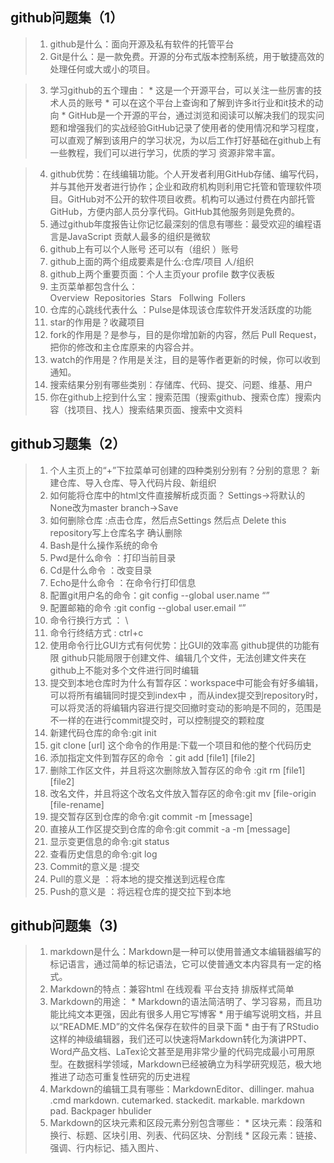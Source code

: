 ## github问题集（1）
>1. github是什么：面向开源及私有软件的托管平台
>2. Git是什么：是一款免费。开源的分布式版本控制系统，用于敏捷高效的处理任何或大或小的项目。

>3. 学习github的五个理由：
    * 这是一个开源平台，可以关注一些厉害的技术人员的账号
    * 可以在这个平台上查询和了解到许多it行业和it技术的动向
    * GitHub是一个开源的平台，通过浏览和阅读可以解决我们的现实问题和增强我们的实战经验GitHub记录了使用者的使用情况和学习程度，可以直观了解到该用户的学习状况，为以后工作打好基础在github上有一些教程，我们可以进行学习，优质的学习 资源非常丰富。

>4. github优势：在线编辑功能。个人开发者利用GitHub存储、编写代码，并与其他开发者进行协作；企业和政府机构则利用它托管和管理软件项目。GitHub对不公开的软件项目收费。机构可以通过付费在内部托管GitHub，方便内部人员分享代码。GitHub其他服务则是免费的。
>5. 通过github年度报告让你记忆最深刻的信息有哪些：最受欢迎的编程语言是JavaScript 贡献人最多的组织是微软
>6. github上有可以个人账号 还可以有（组织 ）账号
>7. github上面的两个组成要素是什么:仓库/项目 人/组织
>8. github上两个重要页面：个人主页your profile  数字仪表板
>9. 主页菜单都包含什么：Overview  Repositories  Stars   Follwing  Follers     
>10. 仓库的心跳线代表什么  ：Pulse是体现该仓库软件开发活跃度的功能 
>11. star的作用是？收藏项目
>12. fork的作用是？是参与，目的是你增加新的内容，然后 Pull Request，把你的修改和主仓库原来的内容合并。
>13. watch的作用是？作用是关注，目的是等作者更新的时候，你可以收到通知。
>14. 搜索结果分别有哪些类别：存储库、代码、提交、问题、维基、用户
>15. 你在github上挖到什么宝：搜索范围（搜索github、搜索仓库）搜索内容（找项目、找人）搜索结果页面、搜索中文资料

## github习题集（2）
>1. 个人主页上的“+”下拉菜单可创建的四种类别分别有？分别的意思？
新建仓库、导入仓库、导入代码片段、新组织
>2. 如何能将仓库中的html文件直接解析成页面？
Settings->将默认的None改为master branch->Save
>3. 如何删除仓库
:点击仓库，然后点Settings  然后点 Delete this repository写上仓库名字  确认删除
>4. Bash是什么操作系统的命令
>5. Pwd是什么命令 ：打印当前目录
>6. Cd是什么命令   ：改变目录
>7. Echo是什么命令 ：在命令行打印信息 
>8. 配置git用户名的命令：git config --global user.name “”
>9. 配置邮箱的命令      :git config --global user.email “”
>10. 命令行换行方式   ： \
>11. 命令行终结方式   :  ctrl+c
>12. 使用命令行比GUI方式有何优势：比GUI的效率高
github提供的功能有限 github只能局限于创建文件、编辑几个文件，无法创建文件夹在github上不能对多个文件进行同时编辑
>13. 提交到本地仓库时为什么有暂存区：workspace中可能会有好多编辑，可以将所有编辑同时提交到index中 ，而从index提交到repository时，可以将灵活的将编辑内容进行提交回撤时变动的影响是不同的，范围是不一样的在进行commit提交时，可以控制提交的颗粒度
>14. 新建代码仓库的命令:git init
>15. git clone [url] 这个命令的作用是:下载一个项目和他的整个代码历史
>16. 添加指定文件到暂存区的命令    ：git add [file1] [file2]
>17. 删除工作区文件，并且将这次删除放入暂存区的命令 :git rm [file1] [file2]
>18. 改名文件，并且将这个改名文件放入暂存区的命令:git mv [file-origin [file-rename]
>19. 提交暂存区到仓库的命令:git commit -m [message]
>20. 直接从工作区提交到仓库的命令:git commit -a -m [message]
>21. 显示变更信息的命令:git status
>22. 查看历史信息的命令:git log
>23. Commit的意义是 :提交
>24. Pull的意义是      ：将本地的提交推送到远程仓库
>25. Push的意义是     ：将远程仓库的提交拉下到本地

## github问题集（3)
>1. markdown是什么：Markdown是一种可以使用普通文本编辑器编写的标记语言，通过简单的标记语法，它可以使普通文本内容具有一定的格式。
>2. Markdown的特点：兼容html 在线观看 平台支持 排版样式简单
>3. Markdown的用途：
    * Markdown的语法简洁明了、学习容易，而且功能比纯文本更强，因此有很多人用它写博客
    * 用于编写说明文档，并且以“README.MD”的文件名保存在软件的目录下面
    * 由于有了RStudio这样的神级编辑器，我们还可以快速将Markdown转化为演讲PPT、Word产品文档、LaTex论文甚至是用非常少量的代码完成最小可用原型。在数据科学领域，Markdown已经被确立为科学研究规范，极大地推进了动态可重复性研究的历史进程
>4. Markdown的编辑工具有哪些：MarkdownEditor、dillinger. mahua .cmd markdown. cutemarked. stackedit. markable. markdown pad. Backpager hbulider
>5. Markdown的区块元素和区段元素分别包含哪些：
    * 区块元素：段落和换行、标题、区块引用、列表、代码区块、分割线
    * 区段元素：链接、强调、行内标记、插入图片、
